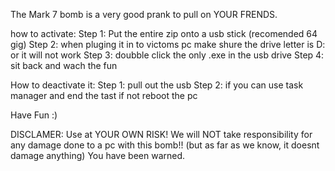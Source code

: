 
The Mark 7 bomb is a very good prank to pull on YOUR FRENDS.

how to activate:
Step 1: Put the entire zip onto a usb stick (recomended 64 gig)
Step 2: when pluging it in to victoms pc make shure the drive letter is D: or it will not work
Step 3: doubble click the only .exe in the usb drive
Step 4: sit back and wach the fun

How to deactivate it:
Step 1: pull out the usb
Step 2: if you can use task manager and end the tast if not reboot the pc



Have Fun :)

DISCLAMER: Use at YOUR OWN RISK! We will NOT take responsibility for any damage done to a pc with this bomb!! (but as far as we know, it doesnt damage anything)
You have been warned.